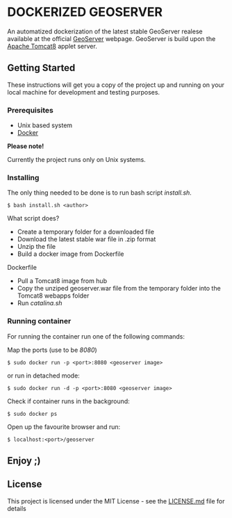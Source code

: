 # DOCKERIZED GEOSERVER

An automatized dockerization of the latest stable GeoServer realese available at the official [GeoServer](http://geoserver.org/release/stable/) webpage.
GeoServer is build upon the [Apache Tomcat8](https://tomcat.apache.org/) applet server.

## Getting Started

These instructions will get you a copy of the project up and running on your local machine for development and testing purposes.

### Prerequisites

* Unix based system
* [Docker](https://www.docker.com/)

**Please note!**

Currently the project runs only on Unix systems.

### Installing

The only thing needed to be done is to run bash script *install.sh*.

```
$ bash install.sh <author>
```

What script does?

* Create a temporary folder for a downloaded file
* Download the latest stable war file in .zip format 
* Unzip the file
* Build a docker image from Dockerfile

Dockerfile

* Pull a Tomcat8 image from hub
* Copy the unziped geoserver.war file from the temporary folder into the Tomcat8 webapps folder
* Run *catalina.sh*  

### Running container

For running the container run one of the following commands:

Map the ports (use to be *8080*)
```
$ sudo docker run -p <port>:8080 <geoserver image>
```

or run in detached mode:

```
$ sudo docker run -d -p <port>:8080 <geoserver image>

```
Check if container runs in the background:
```
$ sudo docker ps
```

Open up the favourite browser and run:
```
$ localhost:<port>/geoserver
```

## Enjoy ;)

## License

This project is licensed under the MIT License - see the [LICENSE.md](LICENSE.md) file for details

